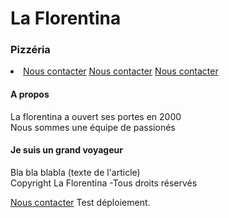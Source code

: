 <!DOCTYPE html>
<html>
<head>
  <title>La Florentina</title>
</head>
<body>
<h1>La Florentina</h1>
<h3>Pizzéria</h3>
<li>
<a href="#contact"> Nous contacter</a>
<a href="#contact"> Nous contacter</a>
<a href="#contact"> Nous contacter</a>
</li>

<h4>A propos</h4>
<p>La florentina a ouvert ses portes en 2000<br>
Nous sommes une équipe de passionés</p>
<h4>Je suis un grand voyageur</h4>
<p>Bla bla blabla (texte de l'article)<br>
Copyright La Florentina -Tous droits réservés</p>
<a href="#contact"> Nous contacter</a>
Test déploiement.
</body>
</html>